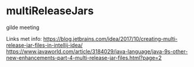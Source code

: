 # multiReleaseJars
gilde meeting

Links met info:
https://blog.jetbrains.com/idea/2017/10/creating-multi-release-jar-files-in-intellij-idea/
https://www.javaworld.com/article/3184029/java-language/java-9s-other-new-enhancements-part-4-multi-release-jar-files.html?page=2
